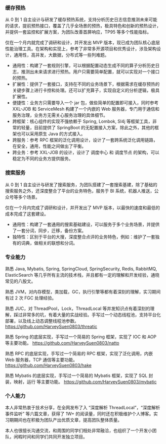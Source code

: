 ### 缓存预热

从 0 到 1 自主设计与研发了缓存预热系统，支持分析历史日志信息推测未来可能的请求，提前预热接口，覆盖了几乎全场景的预热，极具特色和创新的预热设计，并提供一套监控和扩展方案，为团队改善首屏响应，TP95 等多个性能指标。

仅在一个月内就完成了调研和设计，并开发出 MVP 版本，现已成为团队核心底层性能治理工具。在架构和实现上，参考了非常多开源项目和优秀设计，涉及架构设计，通用性，高并发，大数据，分布式等一些列难题。

- 通用性：构建了一套规则引擎，可以根据配置动态生成不同的算子分析历史日志，推测出未来请求进行预热。用户只需要简单配置，就可以实现对一个接口的预热。
- 扩展性：提供了一套接口，支持在不同的业务场景下，根据需求在缓存预热的关键步骤上进行卡控和处理。还可以扩充算子，实现自定义的分析逻辑，极具扩展性。
- 便捷性：业务方只需要导入一个 jar 包，做些简单的配置即可接入，同时参考 XXL-JOB 和 ServiceMesh 构建了一个内嵌的 Web 服务器，专门用于通信和服务治理，业务方无需关心服务治理的具体细节。
- 跨框架：核心组件的实现不强依赖于 Spring, Lombok, Sl4j 等框架工具，非常的轻量，目前提供了 SpringBoot 的无配置接入方案，除此之外，其他的框架也可以采用原生 Java 的方式接入。
- 跨服务：参考 RPC 框架的泛化调用设计，设计了一套跨系统泛化调用链路，在安全，通用，性能之间做出了平衡。
- 跨业务：参考 XXL-JOB 的设计，设计了 调度中心 和 调度节点 的架构，可以稳定为不同的业务方提供服务。

### 搜索服务

从 0 到 1 自主设计与研发了搜索服务，为团队搭建了一套搜索基建，除了基础的搜索服务之外，还深度整合了平台的业务特色，服务于 BI 系统，机器人推送，公众号等多个场景。

仅在一个月内完成了调研和设计，并开发出了 MVP 版本，以最快的速度和最低的成本完成了这套建设。

- 通用性：构建了一套通用的搜索基础建设，可以服务于多个业务场景，并提供了一套分词，同步，迁移，备份方案。
- 独特性：区别于平台的大搜，深度整合点评的业务特色，例如：维护了一套独有的词典，做相关的联想和分词。

### 专业能力

熟悉 Java, Mybatis, Spring, SpringCloud, SpringSecurity, Redis, RabbitMQ, ElasticSearch 等几乎所有主流的技术栈，并且都有一定的理解和开发经验，通晓常见的八股文。

熟悉 JVM，对内存模型，类加载，GC，执行引擎等都有着深刻的理解，实习期间有过 2 次 FGC 处理经验。

熟悉 JUC，对 ThreadPool，Lock，ThreadLocal 等并发知识点有着深刻的理解，踩过非常多的坑，有着大量的实战经验。手写过一个动态线程池，支持平台化部署，以及线上动态调整线程池参数。https://github.com/HarveySuen0803/threatic

熟悉 Spring 的底层实现，手写过一个简易的 Spring 框架，实现了 IOC 和 AOP 等主要功能。
https://github.com/HarveySuen0803/natto

熟悉 RPC 的底层实现，手写过一个简易的 RPC 框架，实现了泛化调用，内嵌 Web 服务器，TCP 通信等主要功能。
https://github.com/HarveySuen0803/hake

熟悉 Mybatis 的底层实现，手写过一个简易的 Mybatis 框架，实现了 SQL 封装，映射，运行 等主要功能。
https://github.com/HarveySuen0803/mybatic

### 个人能力

本人非常热衷于技术分享，在全网发布了入 “深度解析 ThreadLocal”，“深度解析事件监听” 等六篇文章，获得了 1W+ 的阅读量，同时还在积极维护个人博客。实习期期间也在积极为团队产出优质文章，提高团队整体质量。

本人也很擅长沟通交流，和周围的同学们相处非常融洽，也组织了一个开发小团队，闲暇时间和同学们共同开发独立项目。
